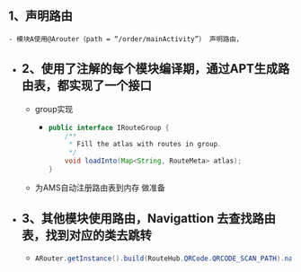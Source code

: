 ## 1、声明路由
	- 模块A使用@Arouter（path = “/order/mainActivity”） 声明路由，
- ## 2、使用了注解的每个模块编译期，通过APT生成路由表，都实现了一个接口
	- group实现
		- ```java
		  public interface IRouteGroup {
		      /**
		       * Fill the atlas with routes in group.
		       */
		      void loadInto(Map<String, RouteMeta> atlas);
		  }
		  ```
	- 为AMS自动注册路由表到内存 做准备
- ## 3、其他模块使用路由，Navigattion 去查找路由表，找到对应的类去跳转
	- ```java
	  ARouter.getInstance().build(RouteHub.QRCode.QRCODE_SCAN_PATH).navigation(this)
	  ```